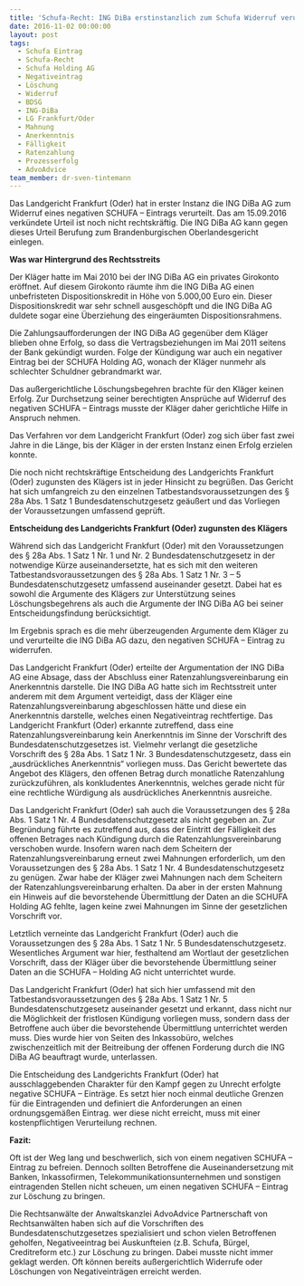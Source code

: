 ```yaml
---
title: 'Schufa-Recht: ING DiBa erstinstanzlich zum Schufa Widerruf verurteilt'
date: 2016-11-02 00:00:00
layout: post
tags:
  - Schufa Eintrag
  - Schufa-Recht
  - Schufa Holding AG
  - Negativeintrag
  - Löschung
  - Widerruf
  - BDSG
  - ING-DiBa
  - LG Frankfurt/Oder
  - Mahnung
  - Anerkenntnis
  - Fälligkeit
  - Ratenzahlung
  - Prozesserfolg
  - AdvoAdvice
team_member: dr-sven-tintemann
---
```



Das Landgericht Frankfurt (Oder) hat in erster Instanz die ING DiBa AG zum Widerruf eines negativen SCHUFA – Eintrags verurteilt. Das am 15.09.2016 verkündete Urteil ist noch nicht rechtskräftig. Die ING DiBa AG kann gegen dieses Urteil Berufung zum Brandenburgischen Oberlandesgericht einlegen.

**Was war Hintergrund des Rechtsstreits**

Der Kläger hatte im Mai 2010 bei der ING DiBa AG ein privates Girokonto eröffnet. Auf diesem Girokonto räumte ihm die ING DiBa AG einen unbefristeten Dispositionskredit in Höhe von 5.000,00 Euro ein. Dieser Dispositionskredit war sehr schnell ausgeschöpft und die ING DiBa AG duldete sogar eine Überziehung des eingeräumten Dispositionsrahmens.

Die Zahlungsaufforderungen der ING DiBa AG gegenüber dem Kläger blieben ohne Erfolg, so dass die Vertragsbeziehungen im Mai 2011 seitens der Bank gekündigt wurden. Folge der Kündigung war auch ein negativer Eintrag bei der SCHUFA Holding AG, wonach der Kläger nunmehr als schlechter Schuldner gebrandmarkt war.

Das außergerichtliche Löschungsbegehren brachte für den Kläger keinen Erfolg. Zur Durchsetzung seiner berechtigten Ansprüche auf Widerruf des negativen SCHUFA – Eintrags musste der Kläger daher gerichtliche Hilfe in Anspruch nehmen.

Das Verfahren vor dem Landgericht Frankfurt (Oder) zog sich über fast zwei Jahre in die Länge, bis der Kläger in der ersten Instanz einen Erfolg erzielen konnte.

Die noch nicht rechtskräftige Entscheidung des Landgerichts Frankfurt (Oder) zugunsten des Klägers ist in jeder Hinsicht zu begrüßen. Das Gericht hat sich umfangreich zu den einzelnen Tatbestandsvoraussetzungen des § 28a Abs. 1 Satz 1 Bundesdatenschutzgesetz geäußert und das Vorliegen der Voraussetzungen umfassend geprüft.

**Entscheidung des Landgerichts Frankfurt (Oder) zugunsten des Klägers**

Während sich das Landgericht Frankfurt (Oder) mit den Voraussetzungen des § 28a Abs. 1 Satz 1 Nr. 1 und Nr. 2 Bundesdatenschutzgesetz in der notwendige Kürze auseinandersetzte, hat es sich mit den weiteren Tatbestandsvoraussetzungen des § 28a Abs. 1 Satz 1 Nr. 3 – 5 Bundesdatenschutzgesetz umfassend auseinander gesetzt. Dabei hat es sowohl die Argumente des Klägers zur Unterstützung seines Löschungsbegehrens als auch die Argumente der ING DiBa AG bei seiner Entscheidungsfindung berücksichtigt.

Im Ergebnis sprach es die mehr überzeugenden Argumente dem Kläger zu und verurteilte die ING DiBa AG dazu, den negativen SCHUFA – Eintrag zu widerrufen.

Das Landgericht Frankfurt (Oder) erteilte der Argumentation der ING DiBa AG eine Absage, dass der Abschluss einer Ratenzahlungsvereinbarung ein Anerkenntnis darstelle. Die ING DiBa AG hatte sich im Rechtsstreit unter anderem mit dem Argument verteidigt, dass der Kläger eine Ratenzahlungsvereinbarung abgeschlossen hätte und diese ein Anerkenntnis darstelle, welches einen Negativeintrag rechtfertige. Das Landgericht Frankfurt (Oder) erkannte zutreffend, dass eine Ratenzahlungsvereinbarung kein Anerkenntnis im Sinne der Vorschrift des Bundesdatenschutzgesetzes ist. Vielmehr verlangt die gesetzliche Vorschrift des § 28a Abs. 1 Satz 1 Nr. 3 Bundesdatenschutzgesetz, dass ein „ausdrückliches Anerkenntnis“ vorliegen muss. Das Gericht bewertete das Angebot des Klägers, den offenen Betrag durch monatliche Ratenzahlung zurückzuführen, als konkludentes Anerkenntnis, welches gerade nicht für eine rechtliche Würdigung als ausdrückliches Anerkenntnis ausreiche.

Das Landgericht Frankfurt (Oder) sah auch die Voraussetzungen des § 28a Abs. 1 Satz 1 Nr. 4 Bundesdatenschutzgesetz als nicht gegeben an. Zur Begründung führte es zutreffend aus, dass der Eintritt der Fälligkeit des offenen Betrages nach Kündigung durch die Ratenzahlungsvereinbarung verschoben wurde. Insofern waren nach dem Scheitern der Ratenzahlungsvereinbarung erneut zwei Mahnungen erforderlich, um den Voraussetzungen des § 28a Abs. 1 Satz 1 Nr. 4 Bundesdatenschutzgesetz zu genügen. Zwar habe der Kläger zwei Mahnungen nach dem Scheitern der Ratenzahlungsvereinbarung erhalten. Da aber in der ersten Mahnung ein Hinweis auf die bevorstehende Übermittlung der Daten an die SCHUFA Holding AG fehlte, lagen keine zwei Mahnungen im Sinne der gesetzlichen Vorschrift vor.

Letztlich verneinte das Landgericht Frankfurt (Oder) auch die Voraussetzungen des § 28a Abs. 1 Satz 1 Nr. 5 Bundesdatenschutzgesetz. Wesentliches Argument war hier, festhaltend am Wortlaut der gesetzlichen Vorschrift, dass der Kläger über die bevorstehende Übermittlung seiner Daten an die SCHUFA – Holding AG nicht unterrichtet wurde.

Das Landgericht Frankfurt (Oder) hat sich hier umfassend mit den Tatbestandsvoraussetzungen des § 28a Abs. 1 Satz 1 Nr. 5 Bundesdatenschutzgesetz auseinander gesetzt und erkannt, dass nicht nur die Möglichkeit der fristlosen Kündigung vorliegen muss, sondern dass der Betroffene auch über die bevorstehende Übermittlung unterrichtet werden muss. Dies wurde hier von Seiten des Inkassobüro, welches zwischenzeitlich mit der Beitreibung der offenen Forderung durch die ING DiBa AG beauftragt wurde, unterlassen.

Die Entscheidung des Landgerichts Frankfurt (Oder) hat ausschlaggebenden Charakter für den Kampf gegen zu Unrecht erfolgte negative SCHUFA – Einträge. Es setzt hier noch einmal deutliche Grenzen für die Eintragenden und definiert die Anforderungen an einen ordnungsgemäßen Eintrag. wer diese nicht erreicht, muss mit einer kostenpflichtigen Verurteilung rechnen.

**Fazit:**

Oft ist der Weg lang und beschwerlich, sich von einem negativen SCHUFA – Eintrag zu befreien. Dennoch sollten Betroffene die Auseinandersetzung mit Banken, Inkassofirmen, Telekommunikationsunternehmen und sonstigen eintragenden Stellen nicht scheuen, um einen negativen SCHUFA – Eintrag zur Löschung zu bringen.

Die Rechtsanwälte der Anwaltskanzlei AdvoAdvice Partnerschaft von Rechtsanwälten haben sich auf die Vorschriften des Bundesdatenschutzgesetzes spezialisiert und schon vielen Betroffenen geholfen, Negativeeintrag bei Auskunfteien (z.B. Schufa, Bürgel, Creditreform etc.) zur Löschung zu bringen. Dabei musste nicht immer geklagt werden. Oft können bereits außergerichtlich Widerrufe oder Löschungen von Negativeinträgen erreicht werden.